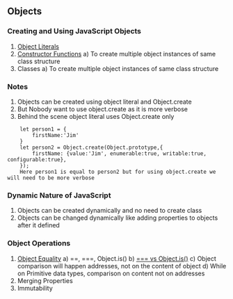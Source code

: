 ## Objects

### Creating and Using JavaScript Objects

1) [Object Literals](./../objectliteral.js)
2) [Constructor Functions](./../objectsusingconstructor.js)
    a) To create multiple object instances of same class structure
3) Classes
    a) To create multiple object instances of same class structure

### Notes
1) Objects can be created using object literal and Object.create
2) But Nobody want to use object.create as it is more verbose 
3) Behind the scene object literal uses Object.create only 
```
    let person1 = {
        firstName:'Jim'
    }
    let person2 = Object.create(Object.prototype,{
        firstName: {value:'Jim', enumerable:true, writable:true, configurable:true},
    });
    Here person1 is equal to person2 but for using object.create we will need to be more verbose 
```

### Dynamic Nature of JavaScript 

1) Objects can be created dynamically and no need to create class 
2) Objects can be changed dynamically like adding properties to objects after it defined


### Object Operations
1) [Object Equality](./../objectliteral.js) 
    a) ==, ===, Object.is()
    b) [=== vs Object.is()](./../img/ThreeibleEqualvsObjectis.png)
    c) Object comparison will happen addresses, not on the content of object
    d) While on Primitive data types, comparison on content not on addresses
2) Merging Properties
3) Immutability 
